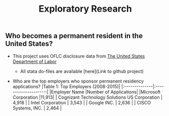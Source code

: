 ﻿---
layout: page
title: Exploratory Research
---
## Who becomes a permanent resident in the United States? 
* This project uses OFLC disclosure data from [The United States Department of Labor](https://www.foreignlaborcert.doleta.gov/performancedata.cfm)
	* All stata do-files are available [here](Link to github project)

* Who are the top employers who sponsor permanent residency applications?
|Table 1: Top Employers (2008-2015)|
|:--------------|:--------------------:|
|Employer Name	|Number of Applications|
|Microsoft Corporation	|11,913|
|	Cognizant Technology Solutions US Corporation	|	4,918	|
|	Intel Corporation	|	3,543	|
|	Google INC.	|	2,636	|
|	CISCO Systems, INC.	|	2,464	|

